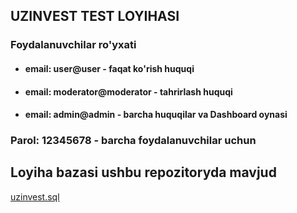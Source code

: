 ## UZINVEST TEST LOYIHASI

### Foydalanuvchilar ro'yxati

-   #### email: user@user - faqat ko'rish huquqi
-   #### email: moderator@moderator - tahrirlash huquqi
-   #### email: admin@admin - barcha huquqilar va Dashboard oynasi

### Parol: 12345678 - barcha foydalanuvchilar uchun

## Loyiha bazasi ushbu repozitoryda mavjud

[uzinvest.sql](https://github.com/DeveloperBekzod/uzinvest-app/blob/master/uzinvest.sql)
